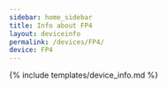 ```yaml
---
sidebar: home_sidebar
title: Info about FP4
layout: deviceinfo
permalink: /devices/FP4/
device: FP4
---
```

{% include templates/device_info.md %}
